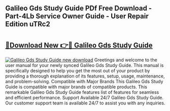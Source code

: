 ## Galileo Gds Study Guide PDf Free Download - Part-4Lb Service Owner Guide - User Repair Edition uTRc2

# <h2><a href="http://bc6543.oget.top/?id=Galileo+Gds+Study+Guide">🔗Download New 👉🔴 Galileo Gds Study Guide</a></h2>

[![Galileo Gds Study Guide new download](https://i.imgur.com/5g1atiW.png)](http://bc6543.oget.top/?id=Galileo+Gds+Study+Guide)
Greetings and welcome to the user manual for your newly synced Galileo Gds Study Guide. This manual is specifically designed to help you get the most out of your product by providing a thorough explanation of its features, setup, usage, maintenance, and problem-solving. Compatible with Major Brands This Galileo Gds Study Guide is compatible with major brands of compatible products. This remarkable Galileo Gds Study Guide features list of features for seamless and efficient performance. Support Available 24/7 Galileo Gds Study Guide. Our customer support team is available 24/7 to assist you with any inquiries.
